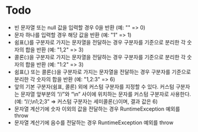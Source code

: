 # Todo
* 빈 문자열 또는 null 값을 입력할 경우 0을 반환 (예: "" => 0)
* 문자 하나를 입력할 경우 해당 값을 반환 (예: "1" => 1)
* 쉼표(,)를 구분자로 가지는 문자열을 전달하는 경우 구분자를 기준으로 분리한 각 숫자의 합을 반환 (예: "1,2" => 3)
* 콜론(:)을 구분자로 가지는 문자열을 전달하는 경우 구분자를 기준으로 분리한 각 숫자의 합을 반환 (예: "1:2" => 3)
* 쉼표(,) 또는 콜론(:)을 구분자로 가지는 문자열을 전달하는 경우 구분자를 기준으로 분리한 각 숫자의 합을 반환 (예: "1,2:3" => 6)
* 앞의 기본 구분자(쉼표, 콜론) 외에 커스텀 구분자를 지정할 수 있다. 커스텀 구분자는 문자열 앞부분의 “//”와 “\n” 사이에 위치하는 문자를 커스텀 구분자로 사용한다. (예: “//;\n1;2;3” => 커스텀 구분자는 세미콜론(;)이며, 결과 값은 6)
* 문자열 계산기에 숫자 이외의 값을 전달하는 경우 RuntimeException 예외를 throw
* 문자열 계산기에 음수를 전달하는 경우 RuntimeException 예외를 throw